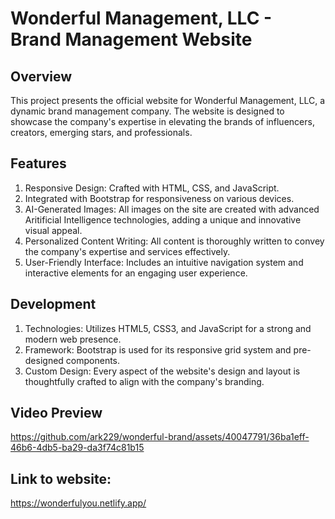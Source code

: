 # Wonderful Management, LLC - Brand Management Website

## Overview
This project presents the official website for Wonderful Management, LLC, a dynamic brand management company. The website is designed to showcase the company's expertise in elevating the brands of influencers, creators, emerging stars, and professionals.

## Features
  1. Responsive Design: Crafted with HTML, CSS, and JavaScript.
  2. Integrated with Bootstrap for responsiveness on various devices.
  3. AI-Generated Images: All images on the site are created with advanced Aritificial Intelligence technologies, adding a unique and innovative visual appeal.
  4. Personalized Content Writing: All content is thoroughly written to convey the company's expertise and services effectively.
  5. User-Friendly Interface: Includes an intuitive navigation system and interactive elements for an engaging user experience.

## Development
  1. Technologies: Utilizes HTML5, CSS3, and JavaScript for a strong and modern web presence.
  2. Framework: Bootstrap is used for its responsive grid system and pre-designed components.
  3. Custom Design: Every aspect of the website's design and layout is thoughtfully crafted to align with the company's branding.

## Video Preview

https://github.com/ark229/wonderful-brand/assets/40047791/36ba1eff-46b6-4db5-ba29-da3f74c81b15

## Link to website:
https://wonderfulyou.netlify.app/
